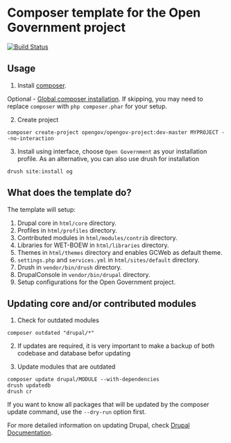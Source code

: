 # Composer template for the Open Government project

[![Build Status](https://travis-ci.org/RabiaSajjad/opengov-project.svg?branch=master)](https://travis-ci.org/RabiaSajjad/opengov-project)


## Usage

1. Install [composer](https://getcomposer.org/doc/00-intro.md#installation-linux-unix-osx).

Optional - [Global composer installation](https://getcomposer.org/doc/00-intro.md#globally).
If skipping, you may need to replace `composer` with `php composer.phar` for your setup.

2. Create project

```
composer create-project opengov/opengov-project:dev-master MYPROJECT --no-interaction
```

3. Install using interface, choose `Open Government` as your installation profile. As an alternative, 
you can also use drush for installation

```
drush site:install og
```

## What does the template do?

The template will setup:

1. Drupal core in `html/core` directory.
2. Profiles in `html/profiles` directory.
3. Contributed modules in `html/modules/contrib` directory.
4. Libraries for WET-BOEW in `html/libraries` directory.
5. Themes in `html/themes` directory and enables GCWeb as default theme.
6. `settings.php` and `services.yml` in `html/sites/default` directory. 
7. Drush in `vendor/bin/drush` directory.
8. DrupalConsole in `vendor/bin/drupal` directory.
9. Setup configurations for the Open Government project.


## Updating core and/or contributed modules

1. Check for outdated modules
```
composer outdated "drupal/*"
```

2. If updates are required, it is very important to make a backup of both codebase and database befor updating

3. Update modules that are outdated
```
composer update drupal/MODULE --with-dependencies
drush updatedb
drush cr
```
If you want to know all packages that will be updated by the composer update command, 
use the `--dry-run` option first.

For more detailed information on updating Drupal, check [Drupal Documentation](https://www.drupal.org/docs/8/update).
